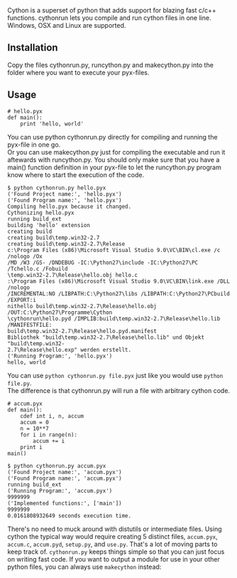 Cython is a superset of python that adds support for blazing fast c/c++ functions. 
cythonrun lets you compile and run cython files in one line. Windows, OSX and Linux are supported.

<h2>Installation</h2>

Copy the files cythonrun.py, runcython.py and makecython.py into the folder where you want to execute your pyx-files.
    
<h2>Usage</h2>

    # hello.pyx
    def main():
        print 'hello, world'

<p>You can use python cythonrun.py directly for compiling and running the pyx-file in one go.<br>
Or you can use makecython.py just for compiling the executable and run it aftewards with runcython.py.
You should only make sure that you have a main() function definition in your pyx-file to let the
runcython.py program know where to start the execution of the code.
</p>


    $ python cythonrun.py hello.pyx
    ('Found Project name:', 'hello.pyx')
    ('Found Program name:', 'hello.pyx')
    Compiling hello.pyx because it changed.
    Cythonizing hello.pyx
    running build_ext
    building 'hello' extension
    creating build
    creating build\temp.win32-2.7
    creating build\temp.win32-2.7\Release
    c:\Program Files (x86)\Microsoft Visual Studio 9.0\VC\BIN\cl.exe /c /nologo /Ox 
    /MD /W3 /GS- /DNDEBUG -IC:\Python27\include -IC:\Python27\PC /Tchello.c /Fobuild 
    \temp.win32-2.7\Release\hello.obj hello.c
    :\Program Files (x86)\Microsoft Visual Studio 9.0\VC\BIN\link.exe /DLL /nologo 
    /INCREMENTAL:NO /LIBPATH:C:\Python27\libs /LIBPATH:C:\Python27\PCbuild /EXPORT:i 
    nithello build\temp.win32-2.7\Release\hello.obj /OUT:C:\Python27\Programme\Cython
    \cythonrun\hello.pyd /IMPLIB:build\temp.win32-2.7\Release\hello.lib /MANIFESTFILE:
    build\temp.win32-2.7\Release\hello.pyd.manifest
    Bibliothek "build\temp.win32-2.7\Release\hello.lib" und Objekt "build\temp.win32-
    2.7\Release\hello.exp" werden erstellt.
    ('Running Program:', 'hello.pyx')
    hello, world
    
 You can use `python cythonrun.py file.pyx` just like you would use `python file.py`.<br>
 The difference is that cythonrun.py will run a file with arbitrary cython code.
  
    # accum.pyx
    def main():
        cdef int i, n, accum
        accum = 0
        n = 10**7
        for i in range(n):
            accum += i
        print i
    main()

<p></p>

    $ python cythonrun.py accum.pyx
    ('Found Project name:', 'accum.pyx')
    ('Found Program name:', 'accum.pyx')
    running build_ext
    ('Running Program:', 'accum.pyx')
    9999999
    ('Implemented functions:', ['main'])
    9999999
    0.0161808932649 seconds execution time.
   
  There's no need to muck around with distutils or intermediate files. Using cython the typical way would require creating 5 distinct files, `accum.pyx`, `accum.c`, `accum.pyd`, `setup.py`, and `use.py`. That's a lot of moving parts to keep track of. `cythonrun.py` keeps things simple so that you can just focus on writing fast code. If you want to output a module for use in your other python files, you can always use `makecython` instead:
